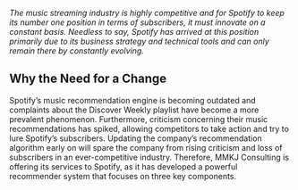 _The music streaming industry is highly competitive and for Spotify to keep its number one position in terms of subscribers, it must innovate on a constant basis. Needless to say, Spotify has arrived at this position primarily due to its business strategy and technical tools and can only remain there by constantly evolving._<br>

## Why the Need for a Change<br>
Spotify’s music recommendation engine is becoming outdated and complaints about the Discover Weekly playlist have become a more prevalent phenomenon. Furthermore, criticism concerning their music recommendations has spiked, allowing competitors to take action and try to lure Spotify’s subscribers. Updating the company’s recommendation algorithm early on will spare the company from rising criticism and loss of subscribers in an ever-competitive industry. Therefore, MMKJ Consulting is offering its services to Spotify, as it has developed a powerful recommender system that focuses on three key components.<br>

